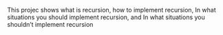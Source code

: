 This projec shows what is recursion, how to implement recursion, In what situations you should implement recursion, and In what situations you shouldn’t implement recursion
